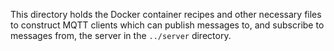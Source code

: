This directory holds the Docker container recipes and other necessary files to construct MQTT clients which can publish messages to, and subscribe to messages from, the server in the `../server` directory.
